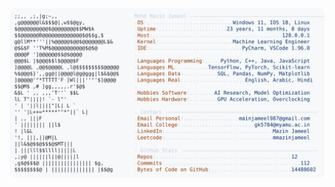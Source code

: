 <picture>
  <source srcset="https://raw.githubusercontent.com/mmazinjameel/mmazinjameel/main/dark_mode.svg?v=1760379287" media="(prefers-color-scheme: dark)">
  <img src="https://raw.githubusercontent.com/mmazinjameel/mmazinjameel/main/light_mode.svg?v=1760379287">
</picture>
